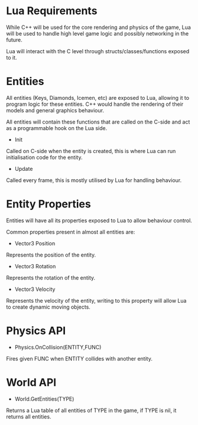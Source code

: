 # Lua Requirements

While C++ will be used for the core rendering and physics of the game, Lua will be used to handle high level game logic and possibly networking in the future.

Lua will interact with the C level through structs/classes/functions exposed to it.

# Entities

All entities (Keys, Diamonds, Icemen, etc) are exposed to Lua, allowing it to program logic for these entities.
C++ would handle the rendering of their models and general graphics behaviour.

All entities will contain these functions that are called on the C-side and act as a programmable hook on the Lua side.

* Init

Called on C-side when the entity is created, this is where Lua can run initialisation code for the entity.

* Update

Called every frame, this is mostly utilised by Lua for handling behaviour.

# Entity Properties

Entities will have all its properties exposed to Lua to allow behaviour control.

Common properties present in almost all entities are:

* Vector3 Position
 
Represents the position of the entity.
 
* Vector3 Rotation

Represents the rotation of the entity.

* Vector3 Velocity

Represents the velocity of the entity, writing to this property will allow Lua to create dynamic moving objects.

# Physics API

* Physics.OnCollision(ENTITY,FUNC)

Fires given FUNC when ENTITY collides with another entity.

# World API

* World.GetEntities(TYPE)

Returns a Lua table of all entities of TYPE in the game, if TYPE is nil, it returns all entities.
